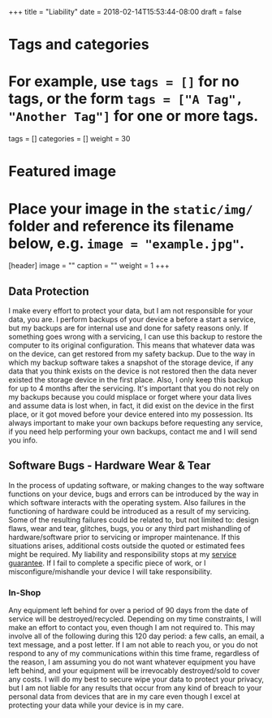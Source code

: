 +++
title = "Liability"
date = 2018-02-14T15:53:44-08:00
draft = false

# Tags and categories
# For example, use `tags = []` for no tags, or the form `tags = ["A Tag", "Another Tag"]` for one or more tags.
tags = []
categories = []
weight = 30
# Featured image
# Place your image in the `static/img/` folder and reference its filename below, e.g. `image = "example.jpg"`.
[header]
image = ""
caption = ""
weight = 1
+++

## Data Protection 

I make every effort to protect your data, but I am  not responsible for your data, you are. I perform backups of your device a before a start a service, but my backups are for internal use and done for safety reasons only. If something goes wrong with a servicing, I can use this backup to restore the computer to its original configuration. This means that whatever data was on the device, can get restored from my safety backup. Due to the way in which my backup software takes a snapshot of the storage device, if any data that you think exists on the device is not restored then the data never existed the storage device in the first place. Also, I only keep this backup for up to 4 months after the servicing. It's important that you do not rely on my backups because you could misplace or forget where your data lives and assume data is lost when, in fact, it did exist on the device in the first place, or it got moved before your device entered into my possession. Its always important to make your own backups before requesting any service, if you need help performing your own backups, contact me and I will send you info.

## Software Bugs - Hardware Wear & Tear
In the process of updating software, or making changes to the way software functions on your device, bugs and errors can be introduced by the way in which software interacts with the operating system. Also failures in the functioning of hardware could be introduced as a result of my servicing. Some of the resulting failures could be related to, but not limited to: design flaws, wear and tear, glitches, bugs, you or any third part mishandling of hardware/software prior to servicing or improper maintenance. If this situations arises, additional costs outside the quoted or estimated fees might be required. My liability and responsibility stops at my [service guarantee](service-guarantee). If I fail to complete a specific piece of work, or I misconfigure/mishandle your device I will take responsibility.

<h3>In-Shop</h3>
<p>Any equipment left behind for over a period of 90 days from the date of service will be destroyed/recycled. Depending on my time constraints, I will make an effort to contact you, even though I am not required to. This may involve all of the following during this 120 day period: a few calls, an email, a text message, and a post letter. If I am not able to reach you, or you do not respond to any of my communications within this time frame, regardless of the reason, I am assuming you do not want whatever equipment you have left behind, and your equipment will be irrevocably destroyed/sold to cover any costs. I will do my best to secure wipe your data to protect your privacy, but I am not liable for any results that occur from any kind of breach to your personal data from devices that are in my care even though I excel at protecting your data while your device is in my care.



